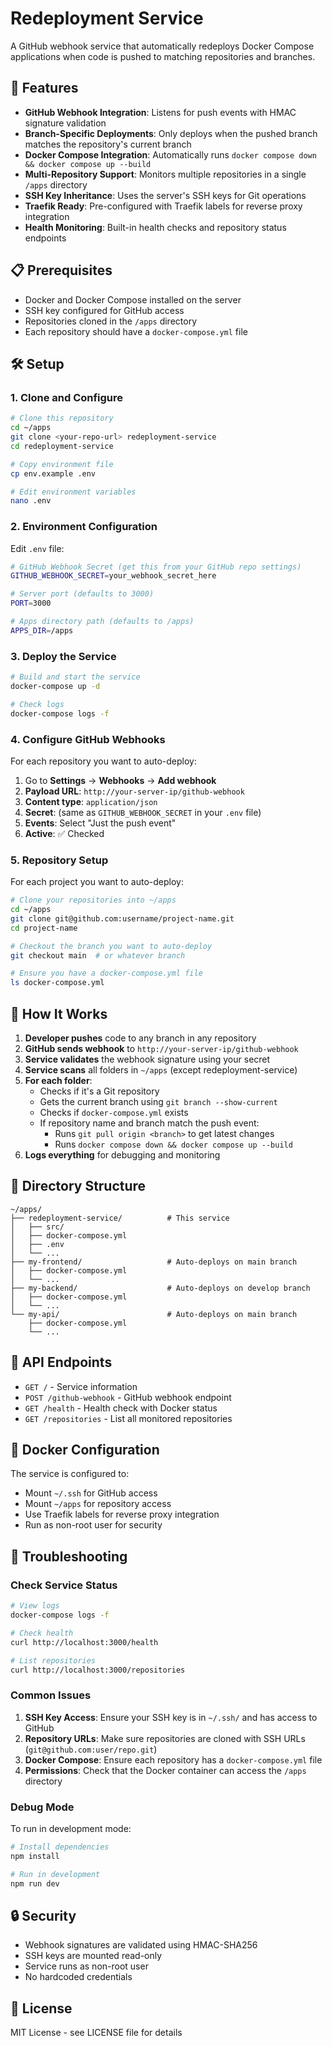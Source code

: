 # Redeployment Service

A GitHub webhook service that automatically redeploys Docker Compose applications when code is pushed to matching repositories and branches.

## 🚀 Features

- **GitHub Webhook Integration**: Listens for push events with HMAC signature validation
- **Branch-Specific Deployments**: Only deploys when the pushed branch matches the repository's current branch
- **Docker Compose Integration**: Automatically runs `docker compose down && docker compose up --build`
- **Multi-Repository Support**: Monitors multiple repositories in a single `/apps` directory
- **SSH Key Inheritance**: Uses the server's SSH keys for Git operations
- **Traefik Ready**: Pre-configured with Traefik labels for reverse proxy integration
- **Health Monitoring**: Built-in health checks and repository status endpoints

## 📋 Prerequisites

- Docker and Docker Compose installed on the server
- SSH key configured for GitHub access
- Repositories cloned in the `/apps` directory
- Each repository should have a `docker-compose.yml` file

## 🛠️ Setup

### 1. Clone and Configure

```bash
# Clone this repository
cd ~/apps
git clone <your-repo-url> redeployment-service
cd redeployment-service

# Copy environment file
cp env.example .env

# Edit environment variables
nano .env
```

### 2. Environment Configuration

Edit `.env` file:

```bash
# GitHub Webhook Secret (get this from your GitHub repo settings)
GITHUB_WEBHOOK_SECRET=your_webhook_secret_here

# Server port (defaults to 3000)
PORT=3000

# Apps directory path (defaults to /apps)
APPS_DIR=/apps
```

### 3. Deploy the Service

```bash
# Build and start the service
docker-compose up -d

# Check logs
docker-compose logs -f
```

### 4. Configure GitHub Webhooks

For each repository you want to auto-deploy:

1. Go to **Settings** → **Webhooks** → **Add webhook**
2. **Payload URL**: `http://your-server-ip/github-webhook`
3. **Content type**: `application/json`
4. **Secret**: (same as `GITHUB_WEBHOOK_SECRET` in your `.env` file)
5. **Events**: Select "Just the push event"
6. **Active**: ✅ Checked

### 5. Repository Setup

For each project you want to auto-deploy:

```bash
# Clone your repositories into ~/apps
cd ~/apps
git clone git@github.com:username/project-name.git
cd project-name

# Checkout the branch you want to auto-deploy
git checkout main  # or whatever branch

# Ensure you have a docker-compose.yml file
ls docker-compose.yml
```

## 🔄 How It Works

1. **Developer pushes** code to any branch in any repository
2. **GitHub sends webhook** to `http://your-server-ip/github-webhook`
3. **Service validates** the webhook signature using your secret
4. **Service scans** all folders in `~/apps` (except redeployment-service)
5. **For each folder**:
   - Checks if it's a Git repository
   - Gets the current branch using `git branch --show-current`
   - Checks if `docker-compose.yml` exists
   - If repository name and branch match the push event:
     - Runs `git pull origin <branch>` to get latest changes
     - Runs `docker compose down && docker compose up --build`
6. **Logs everything** for debugging and monitoring

## 📁 Directory Structure

```
~/apps/
├── redeployment-service/          # This service
│   ├── src/
│   ├── docker-compose.yml
│   ├── .env
│   └── ...
├── my-frontend/                   # Auto-deploys on main branch
│   ├── docker-compose.yml
│   └── ...
├── my-backend/                    # Auto-deploys on develop branch
│   ├── docker-compose.yml
│   └── ...
└── my-api/                        # Auto-deploys on main branch
    ├── docker-compose.yml
    └── ...
```

## 🔗 API Endpoints

- `GET /` - Service information
- `POST /github-webhook` - GitHub webhook endpoint
- `GET /health` - Health check with Docker status
- `GET /repositories` - List all monitored repositories

## 🐳 Docker Configuration

The service is configured to:
- Mount `~/.ssh` for GitHub access
- Mount `~/apps` for repository access
- Use Traefik labels for reverse proxy integration
- Run as non-root user for security

## 🔧 Troubleshooting

### Check Service Status
```bash
# View logs
docker-compose logs -f

# Check health
curl http://localhost:3000/health

# List repositories
curl http://localhost:3000/repositories
```

### Common Issues

1. **SSH Key Access**: Ensure your SSH key is in `~/.ssh/` and has access to GitHub
2. **Repository URLs**: Make sure repositories are cloned with SSH URLs (`git@github.com:user/repo.git`)
3. **Docker Compose**: Ensure each repository has a `docker-compose.yml` file
4. **Permissions**: Check that the Docker container can access the `/apps` directory

### Debug Mode

To run in development mode:

```bash
# Install dependencies
npm install

# Run in development
npm run dev
```

## 🔒 Security

- Webhook signatures are validated using HMAC-SHA256
- SSH keys are mounted read-only
- Service runs as non-root user
- No hardcoded credentials

## 📝 License

MIT License - see LICENSE file for details

